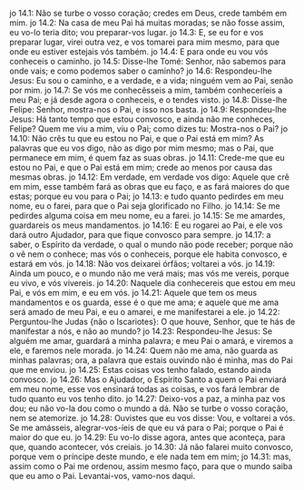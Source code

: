 jo 14.1: Não se turbe o vosso coração; credes em Deus, crede também em mim.
jo 14.2: Na casa de meu Pai há muitas moradas; se não fosse assim, eu vo-lo teria dito; vou preparar-vos lugar.
jo 14.3: E, se eu for e vos preparar lugar, virei outra vez, e vos tomarei para mim mesmo, para que onde eu estiver estejais vós também.
jo 14.4: E para onde eu vou vós conheceis o caminho.
jo 14.5: Disse-lhe Tomé: Senhor, não sabemos para onde vais; e como podemos saber o caminho?
jo 14.6: Respondeu-lhe Jesus: Eu sou o caminho, e a verdade, e a vida; ninguém vem ao Pai, senão por mim.
jo 14.7: Se vós me conhecêsseis a mim, também conheceríeis a meu Pai; e já desde agora o conheceis, e o tendes visto.
jo 14.8: Disse-lhe Felipe: Senhor, mostra-nos o Pai, e isso nos basta.
jo 14.9: Respondeu-lhe Jesus: Há tanto tempo que estou convosco, e ainda não me conheces, Felipe? Quem me viu a mim, viu o Pai; como dizes tu: Mostra-nos o Pai?
jo 14.10: Não crês tu que eu estou no Pai, e que o Pai está em mim? As palavras que eu vos digo, não as digo por mim mesmo; mas o Pai, que permanece em mim, é quem faz as suas obras.
jo 14.11: Crede-me que eu estou no Pai, e que o Pai está em mim; crede ao menos por causa das mesmas obras.
jo 14.12: Em verdade, em verdade vos digo: Aquele que crê em mim, esse também fará as obras que eu faço, e as fará maiores do que estas; porque eu vou para o Pai;
jo 14.13: e tudo quanto pedirdes em meu nome, eu o farei, para que o Pai seja glorificado no Filho.
jo 14.14: Se me pedirdes alguma coisa em meu nome, eu a farei.
jo 14.15: Se me amardes, guardareis os meus mandamentos.
jo 14.16: E eu rogarei ao Pai, e ele vos dará outro Ajudador, para que fique convosco para sempre.
jo 14.17: a saber, o Espírito da verdade, o qual o mundo não pode receber; porque não o vê nem o conhece; mas vós o conheceis, porque ele habita convosco, e estará em vós.
jo 14.18: Não vos deixarei órfãos; voltarei a vós.
jo 14.19: Ainda um pouco, e o mundo não me verá mais; mas vós me vereis, porque eu vivo, e vós vivereis.
jo 14.20: Naquele dia conhecereis que estou em meu Pai, e vós em mim, e eu em vós.
jo 14.21: Aquele que tem os meus mandamentos e os guarda, esse é o que me ama; e aquele que me ama será amado de meu Pai, e eu o amarei, e me manifestarei a ele.
jo 14.22: Perguntou-lhe Judas {não o Iscariotes}: O que houve, Senhor, que te hás de manifestar a nós, e não ao mundo?
jo 14.23: Respondeu-lhe Jesus: Se alguém me amar, guardará a minha palavra; e meu Pai o amará, e viremos a ele, e faremos nele morada.
jo 14.24: Quem não me ama, não guarda as minhas palavras; ora, a palavra que estais ouvindo não é minha, mas do Pai que me enviou.
jo 14.25: Estas coisas vos tenho falado, estando ainda convosco.
jo 14.26: Mas o Ajudador, o Espírito Santo a quem o Pai enviará em meu nome, esse vos ensinará todas as coisas, e vos fará lembrar de tudo quanto eu vos tenho dito.
jo 14.27: Deixo-vos a paz, a minha paz vos dou; eu não vo-la dou como o mundo a dá. Não se turbe o vosso coração, nem se atemorize.
jo 14.28: Ouvistes que eu vos disse: Vou, e voltarei a vós. Se me amásseis, alegrar-vos-íeis de que eu vá para o Pai; porque o Pai é maior do que eu.
jo 14.29: Eu vo-lo disse agora, antes que aconteça, para que, quando acontecer, vós creiais.
jo 14.30: Já não falarei muito convosco, porque vem o príncipe deste mundo, e ele nada tem em mim;
jo 14.31: mas, assim como o Pai me ordenou, assim mesmo faço, para que o mundo saiba que eu amo o Pai. Levantai-vos, vamo-nos daqui.
